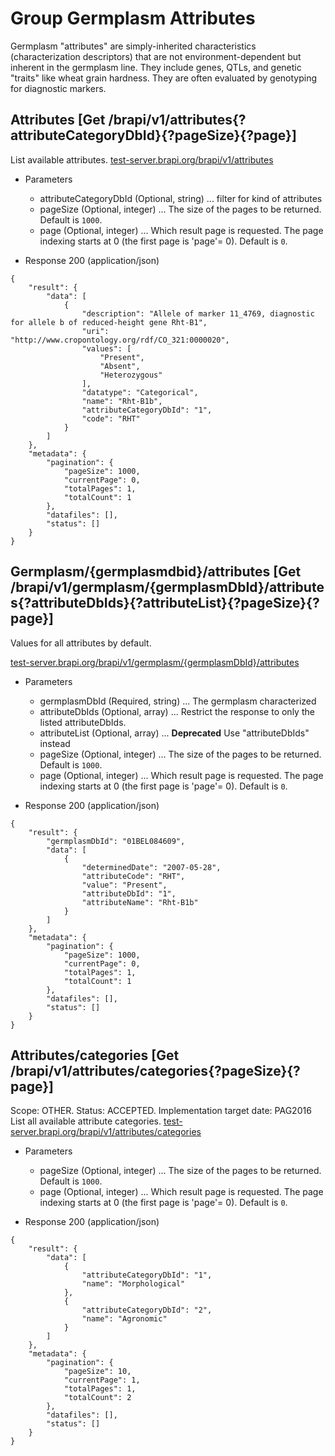 # Group Germplasm Attributes
Germplasm "attributes" are simply-inherited characteristics (characterization descriptors) that are not environment-dependent but 
inherent in the germplasm line.  They include genes, QTLs, and genetic "traits" like wheat grain 
hardness.  They are often evaluated by genotyping for diagnostic markers.





## Attributes [Get /brapi/v1/attributes{?attributeCategoryDbId}{?pageSize}{?page}]

 List available attributes.
<a href="https://test-server.brapi.org/brapi/v1/attributes"> test-server.brapi.org/brapi/v1/attributes</a>  

+ Parameters
    + attributeCategoryDbId (Optional, string) ... filter for kind of attributes
    + pageSize (Optional, integer) ... The size of the pages to be returned. Default is `1000`.
    + page (Optional, integer) ... Which result page is requested. The page indexing starts at 0 (the first page is 'page'= 0). Default is `0`.


+ Response 200 (application/json)
```
{
    "result": {
        "data": [
            {
                "description": "Allele of marker 11_4769, diagnostic for allele b of reduced-height gene Rht-B1",
                "uri": "http://www.cropontology.org/rdf/CO_321:0000020",
                "values": [
                    "Present",
                    "Absent",
                    "Heterozygous"
                ],
                "datatype": "Categorical",
                "name": "Rht-B1b",
                "attributeCategoryDbId": "1",
                "code": "RHT"
            }
        ]
    },
    "metadata": {
        "pagination": {
            "pageSize": 1000,
            "currentPage": 0,
            "totalPages": 1,
            "totalCount": 1
        },
        "datafiles": [],
        "status": []
    }
}
```

## Germplasm/{germplasmdbid}/attributes [Get /brapi/v1/germplasm/{germplasmDbId}/attributes{?attributeDbIds}{?attributeList}{?pageSize}{?page}]

Values for all attributes by default.

<a href="https://test-server.brapi.org/brapi/v1/germplasm"> test-server.brapi.org/brapi/v1/germplasm/{germplasmDbId}/attributes</a> 

+ Parameters
    + germplasmDbId (Required, string) ... The germplasm characterized
    + attributeDbIds (Optional, array) ... Restrict the response to only the listed attributeDbIds.
    + attributeList (Optional, array) ... **Deprecated** Use "attributeDbIds" instead
    + pageSize (Optional, integer) ... The size of the pages to be returned. Default is `1000`.
    + page (Optional, integer) ... Which result page is requested. The page indexing starts at 0 (the first page is 'page'= 0). Default is `0`.


+ Response 200 (application/json)
```
{
    "result": {
        "germplasmDbId": "01BEL084609",
        "data": [
            {
                "determinedDate": "2007-05-28",
                "attributeCode": "RHT",
                "value": "Present",
                "attributeDbId": "1",
                "attributeName": "Rht-B1b"
            }
        ]
    },
    "metadata": {
        "pagination": {
            "pageSize": 1000,
            "currentPage": 0,
            "totalPages": 1,
            "totalCount": 1
        },
        "datafiles": [],
        "status": []
    }
}
```

## Attributes/categories [Get /brapi/v1/attributes/categories{?pageSize}{?page}]

 Scope: OTHER. Status: ACCEPTED.
Implementation target date: PAG2016
List all available attribute categories.
<a href="https://test-server.brapi.org/brapi/v1/attributes"> test-server.brapi.org/brapi/v1/attributes/categories</a> 

+ Parameters
    + pageSize (Optional, integer) ... The size of the pages to be returned. Default is `1000`.
    + page (Optional, integer) ... Which result page is requested. The page indexing starts at 0 (the first page is 'page'= 0). Default is `0`.


+ Response 200 (application/json)
```
{
    "result": {
        "data": [
            {
                "attributeCategoryDbId": "1",
                "name": "Morphological"
            },
            {
                "attributeCategoryDbId": "2",
                "name": "Agronomic"
            }
        ]
    },
    "metadata": {
        "pagination": {
            "pageSize": 10,
            "currentPage": 1,
            "totalPages": 1,
            "totalCount": 2
        },
        "datafiles": [],
        "status": []
    }
}
```